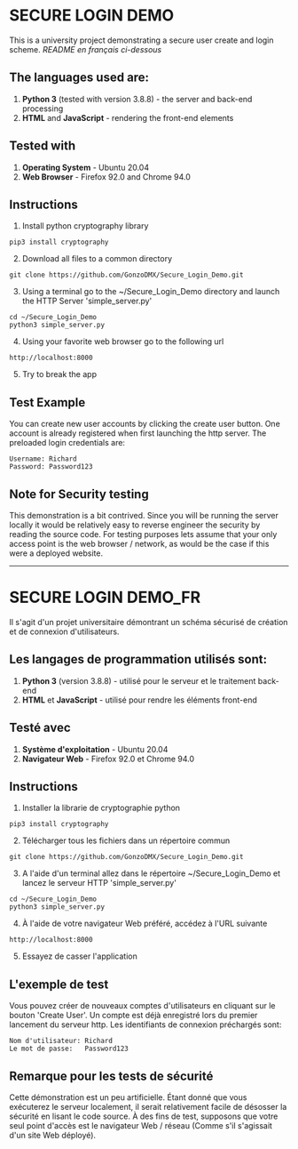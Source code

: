 # SECURE LOGIN DEMO

This is a university project demonstrating a secure user create and login scheme. 
*README en français ci-dessous*

## The languages used are:
1. **Python 3** (tested with version 3.8.8) - the server and back-end processing
2. **HTML** and **JavaScript** - rendering the front-end elements
	
## Tested with
1. **Operating System** - Ubuntu 20.04
2. **Web Browser** - Firefox 92.0 and Chrome 94.0
	
## Instructions
1. Install python cryptography library
```
pip3 install cryptography
```
2. Download all files to a common directory
```
git clone https://github.com/GonzoDMX/Secure_Login_Demo.git
```
3. Using a terminal go to the ~/Secure_Login_Demo directory and launch the HTTP Server 'simple_server.py'
```
cd ~/Secure_Login_Demo
python3 simple_server.py
```
4. Using your favorite web browser go to the following url
```
http://localhost:8000
```
5. Try to break the app

## Test Example
You can create new user accounts by clicking the create user button. One account is already registered when first launching the http server.
The preloaded login credentials are:
```
Username: Richard
Password: Password123
```

## Note for Security testing
This demonstration is a bit contrived. Since you will be running the server locally it would be relatively easy to reverse engineer the security by reading the source code. For testing purposes lets assume that your only access point is the web browser / network, as would be the case if this were a deployed website.


---


# SECURE LOGIN DEMO_FR

Il s'agit d'un projet universitaire démontrant un schéma sécurisé de création et de connexion d'utilisateurs. 

## Les langages de programmation utilisés sont:
1. **Python 3** (version 3.8.8) - utilisé pour le serveur et le traitement back-end
2. **HTML** et **JavaScript** - utilisé pour rendre les éléments front-end
	
## Testé avec
1. **Système d'exploitation** - Ubuntu 20.04
2. **Navigateur Web** - Firefox 92.0 et Chrome 94.0
	
## Instructions
1. Installer la librarie de cryptographie python
```
pip3 install cryptography
```
2. Télécharger tous les fichiers dans un répertoire commun
```
git clone https://github.com/GonzoDMX/Secure_Login_Demo.git
```
3. A l'aide d'un terminal allez dans le répertoire ~/Secure_Login_Demo et lancez le serveur HTTP 'simple_server.py'
```
cd ~/Secure_Login_Demo
python3 simple_server.py
```
4. À l'aide de votre navigateur Web préféré, accédez à l'URL suivante
```
http://localhost:8000
```
5. Essayez de casser l'application

## L'exemple de test
Vous pouvez créer de nouveaux comptes d'utilisateurs en cliquant sur le bouton 'Create User'. Un compte est déjà enregistré lors du premier lancement du serveur http.
Les identifiants de connexion préchargés sont:
```
Nom d'utilisateur: Richard
Le mot de passe:   Password123
```

## Remarque pour les tests de sécurité
Cette démonstration est un peu artificielle. Étant donné que vous exécuterez le serveur localement, il serait relativement facile de désosser la sécurité en lisant le code source. À des fins de test, supposons que votre seul point d'accès est le navigateur Web / réseau (Comme s'il s'agissait d'un site Web déployé).
